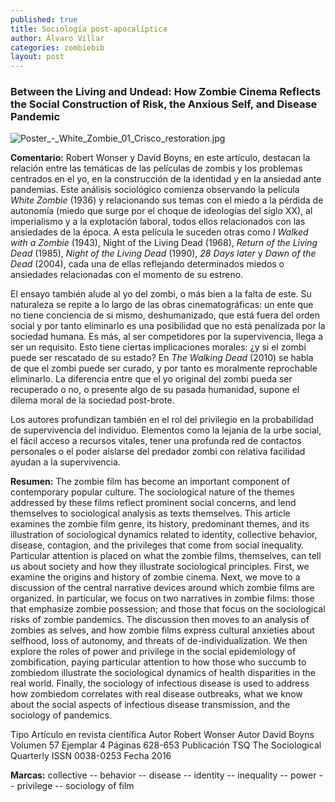 ```yaml
---
published: true
title: Sociología post-apocalíptica
author: Álvaro Villar
categories: zombiebib
layout: post
---
```

### Between the Living and Undead: How Zombie Cinema Reflects the Social Construction of Risk, the Anxious Self, and Disease Pandemic

![Poster_-_White_Zombie_01_Crisco_restoration.jpg]({{site.baseurl}}/images/Poster_-_White_Zombie_01_Crisco_restoration.jpg)

**Comentario:** Robert Wonser y David Boyns, en este artículo, destacan la relación entre las temáticas de las películas de zombis y los problemas centrados en el yo, en la construcción de la identidad y en la ansiedad ante pandemias. Este análisis sociológico comienza observando la película _White Zombie_ (1936) y relacionando sus temas con el miedo a la pérdida de autonomía (miedo que surge por el choque de ideologías del siglo XX), al imperialismo y a la explotación laboral, todos ellos relacionados con las ansiedades de la época. A esta película le suceden otras como _I Walked with a Zombie_ (1943), Night of the Living Dead (1968), _Return of the Living Dead_ (1985), _Night of the Living Dead_ (1990), _28 Days later_ y _Dawn of the Dead_ (2004), cada una de ellas reflejando determinados miedos o ansiedades relacionadas con el momento de su estreno.

El ensayo también alude al yo del zombi, o más bien a la falta de este. Su naturaleza se repite a lo largo de las obras cinematográficas: un ente que no tiene conciencia de si mismo, deshumanizado, que está fuera del orden social y por tanto eliminarlo es una posibilidad que no está penalizada por la sociedad humana. Es más, al ser competidores por la supervivencia, llega a ser un requisito. Esto tiene ciertas implicaciones morales: ¿y si el zombi puede ser rescatado de su estado? En _The Walking Dead_ (2010) se habla de que el zombi puede ser curado, y por tanto es moralmente reprochable eliminarlo. La diferencia entre que el yo original del zombi pueda ser recuperado o no, o presente algo de su pasada humanidad, supone el dilema moral de la sociedad post-brote.

Los autores profundizan también en el rol del privilegio en la probabilidad de supervivencia del individuo. Elementos como la lejanía de la urbe social, el fácil acceso a recursos vitales, tener una profunda red de contactos personales o el poder aislarse del predador zombi con relativa facilidad ayudan a la supervivencia.

**Resumen:** The zombie film has become an important component of contemporary popular culture. The sociological nature of the themes addressed by these films reflect prominent social concerns, and lend themselves to sociological analysis as texts themselves. This article examines the zombie film genre, its history, predominant themes, and its illustration of sociological dynamics related to identity, collective behavior, disease, contagion, and the privileges that come from social inequality. Particular attention is placed on what the zombie films, themselves, can tell us about society and how they illustrate sociological principles. First, we examine the origins and history of zombie cinema. Next, we move to a discussion of the central narrative devices around which zombie films are organized. In particular, we focus on two narratives in zombie films: those that emphasize zombie possession; and those that focus on the sociological risks of zombie pandemics. The discussion then moves to an analysis of zombies as selves, and how zombie films express cultural anxieties about selfhood, loss of autonomy, and threats of de-individualization. We then explore the roles of power and privilege in the social epidemiology of zombification, paying particular attention to how those who succumb to zombiedom illustrate the sociological dynamics of health disparities in the real world. Finally, the sociology of infectious disease is used to address how zombiedom correlates with real disease outbreaks, what we know about the social aspects of infectious disease transmission, and the sociology of pandemics.

Tipo 	Artículo en revista científica
Autor 	Robert Wonser
Autor 	David Boyns
Volumen 	57
Ejemplar 	4
Páginas 	628-653
Publicación 	TSQ The Sociological Quarterly
ISSN 	0038-0253
Fecha 	2016

**Marcas:**      collective -- behavior -- disease -- identity -- inequality -- power -- privilege -- sociology of film
